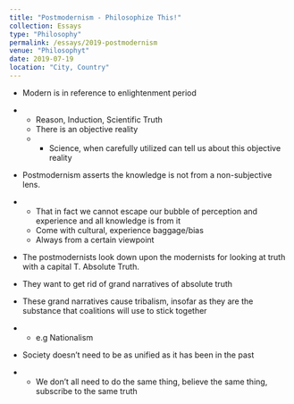 ```yaml
---
title: "Postmodernism - Philosophize This!"
collection: Essays
type: "Philosophy"
permalink: /essays/2019-postmodernism
venue: "Philosophyt"
date: 2019-07-19
location: "City, Country"
---
```


- Modern is in reference to enlightenment period  
- - Reason, Induction, Scientific Truth 
  - There is an objective reality  
  - - Science, when carefully utilized can tell us about this objective reality  

- Postmodernism asserts the knowledge is not from a non-subjective lens.  

- - That in fact we cannot escape our bubble of perception and experience and all knowledge is from it  
  - Come with cultural, experience baggage/bias 
  - Always from a certain viewpoint  

-  The postmodernists look down upon the modernists for looking at truth with a capital T. Absolute Truth. 

- They want to get rid of grand narratives of absolute truth  

- These grand narratives cause tribalism, insofar as they are the substance that coalitions will use to stick together 

- - e.g Nationalism 

- Society doesn’t need to be as unified as it has been in the past 

- - We don’t all need to do the same thing, believe the same thing, subscribe to the same truth 

    

​     
